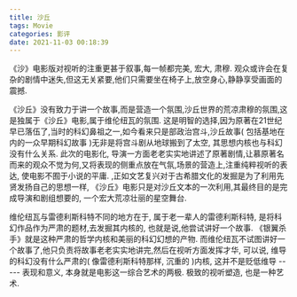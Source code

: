 ```yaml
---
title: 沙丘
tags: Movie
categories: 影评
date: 2021-11-03 00:18:39
---
```





《沙》电影版对视听的注重更甚于叙事,每一帧都完美, 宏大, 肃穆. 观众或许会在复杂的剧情中迷失,但这无关紧要,他们只需要坐在椅子上,放空身心,静静享受画面的震撼.

《沙丘》没有致力于讲一个故事,而是营造一个氛围,沙丘世界的荒凉肃穆的氛围,这是独属于《沙丘》电影,属于维伦纽瓦的氛围. 这是明智的选择,因为原著在21世纪早已落伍了,当时的科幻鼻祖之一,如今看来只是部政治宫斗,沙丘故事( 包括基地在内的一众早期科幻故事 )无非是将宫斗剧从地球搬到了太空, 其思想内核也与科幻没有什么关系. 此次的电影化, 导演一方面老老实实地讲述了原著剧情,让慕原著名而来的观众不觉为何,又将表现的侧重点放在气氛,场景的营造上,注重纯粹视听的表达, 使电影不囿于小说的平庸. ,正如文艺复兴对于古希腊文化的发掘是为了利用先贤发扬自己的思想一样, 《沙丘》电影只是对沙丘文本的一次利用,其最终目的是完成导演和剧组想要的, 一个宏大荒凉壮丽的星空舞台. 

维伦纽瓦与雷德利斯科特不同的地方在于, 属于老一辈人的雷德利斯科特, 是将科幻作品作为严肃的题材,去发掘其内核的, 也就是说,他尝试讲好一个故事. 《银翼杀手》就是这种严肃的哲学内核和美丽的科幻幻想的产物. 而维伦纽瓦不试图讲好一个故事了,他只负责将故事老老实实地讲完,然后在视听方面发挥才华, 可以说, 维导的科幻没有什么严肃的( 像雷德利斯科特那样, 沉重的 )内核, 这并不是贬低维导 ----- 表现和意义, 本身就是电影这一综合艺术的两极. 极致的视听塑造, 也是一种艺术. 

